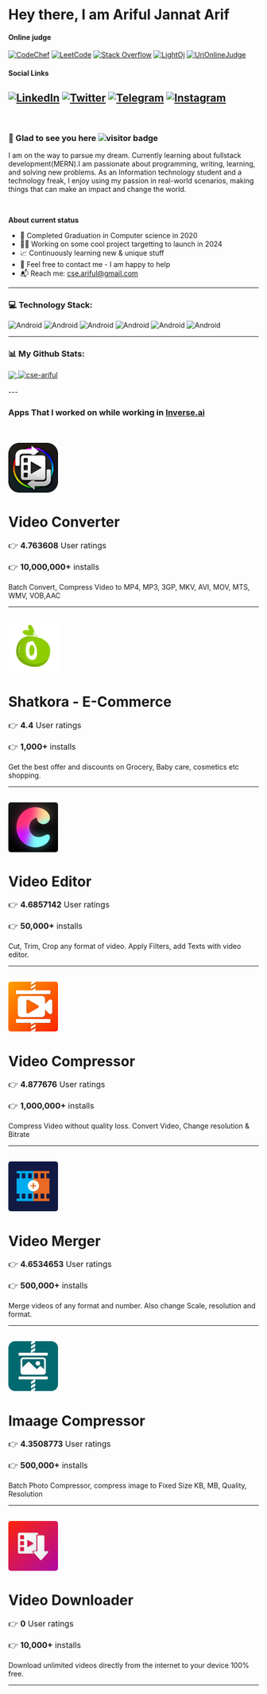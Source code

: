 # Hey there, I am Ariful Jannat Arif   
#### Online judge
[![CodeChef](https://img.shields.io/badge/CodeChef-%23964B00.svg?style=for-the-badge&logo=CodeChef&logoColor=white)](https://www.codechef.com/users/ariful_lu)
[![LeetCode](https://img.shields.io/badge/LeetCode-dec03a?style=for-the-badge&logo=LeetCode&logoColor=#d16c06)](https://leetcode.com/__arif/)
[![Stack Overflow](https://img.shields.io/badge/-Stackoverflow-FE7A16?style=for-the-badge&logo=stack-overflow&logoColor=white)](https://stackoverflow.com/users/12687103/ariful-jannat-arif)
[![LightOj](https://img.shields.io/badge/-lightoj-965f9c?style=for-the-badge&logo=HackerRank&logoColor=white)](https://lightoj.com/user/mjarif97)
[![UriOnlineJudge](https://img.shields.io/badge/-UriOnlineJudge-96903b?style=for-the-badge&logo=HackerRank&logoColor=white)](https://www.beecrowd.com.br/judge/en/profile/154558)
 
#### Social Links
[![LinkedIn](https://img.shields.io/badge/LinkedIn-0077B5?style=for-the-badge&logo=linkedin&logoColor=white)](https://www.linkedin.com/in/cse-ariful/)
[![Twitter](https://img.shields.io/badge/Twitter-1DA1F2?style=for-the-badge&logo=twitter&logoColor=white)](https://twitter.com/mdarifuljannat)
[![Telegram](https://img.shields.io/badge/Telegram-2CA5E0?style=for-the-badge&logo=telegram&logoColor=white)](https://telegram.me/@arifuljannat/)
[![Instagram](https://img.shields.io/badge/Instagram-E4405F?style=for-the-badge&logo=instagram&logoColor=white)](https://www.instagram.com/arifuljannatarif)
<br>
--- 
<br>

### 👋 Glad to see you here ![visitor badge](https://visitor-badge.glitch.me/badge?page_id=cse-ariful.readme)

<p>

I am on the way to parsue my dream. Currently learning about fullstack development(MERN).I am passionate about programming, writing, learning, and solving new problems.
As an Information technology student and a technology freak, I enjoy using my passion in real-world scenarios, making things that can make an impact and change the world.
</p>

<br>

**About current status**
- 📖 Completed Graduation in Computer science in 2020
- 🧑‍💻 Working on some cool project targetting to launch in 2024
- 📈 Continuously learning new & unique stuff
- 💬 Feel free to contact me - I am happy to help
- 📬 Reach me: cse.ariful@gmail.com

---

### 💻 Technology Stack:
<img src="https://cdn.jsdelivr.net/gh/devicons/devicon/icons/androidstudio/androidstudio-original.svg" alt="Android" width="80" height="80"/>    <img src="https://cdn.jsdelivr.net/gh/devicons/devicon/icons/flutter/flutter-original.svg" alt="Android" width="80" height="80"/>    <img src="https://cdn.jsdelivr.net/gh/devicons/devicon/icons/kotlin/kotlin-original.svg" alt="Android" width="80" height="80"/>    <img src="https://cdn.jsdelivr.net/gh/devicons/devicon/icons/java/java-original.svg" alt="Android" width="80" height="80"/>    <img src="https://cdn.jsdelivr.net/gh/devicons/devicon/icons/python/python-original.svg" alt="Android" width="80" height="80"/>    <img src="https://cdn.jsdelivr.net/gh/devicons/devicon/icons/cplusplus/cplusplus-line.svg" alt="Android" width="80" height="80"/> 
  
 ---

### 📊 My Github Stats:
<div>
<a href="https://github.com/cse-ariful">
  <img align="center" src="https://github-readme-stats.vercel.app/api?username=cse-ariful&show_icons=true&hide_border=true&&count_private=true&include_all_commits=true&theme=vue" />
</a>
<a href="https://github.com/cse-ariful">
  <img align="center" src="https://github-readme-streak-stats.herokuapp.com/?user=cse-ariful&" alt="cse-ariful" />
</a>
</div>

<br>
---

<br> 
<h3>Apps That I worked on while working in  <a href="https://inverseai.com/" target="_blank">Inverse.ai</a></h3>
<br>
<br>

<img class="iconImage" src="images/video_converter/icon.jpg" style="border-radius: 5px;width: 100px;height: 100px;">
<h1>Video Converter</h1>
 <p style="font-size: 16px;">👉 <b>4.763608</b> User ratings</p>
<p style="font-size: 16px;">👉 <b>10,000,000+</b> installs</p>
<p>Batch Convert, Compress Video to MP4, MP3, 3GP, MKV, AVI, MOV, MTS, WMV, VOB,AAC</p> 

<!-- <img src="images/video_converter/img_1.jpg" width="125"/>  <img src="images/video_converter/img_2.jpg" width="125"/>  <img src="images/video_converter/img_3.jpg" width="125"/>  <img src="images/video_converter/img_4.jpg" width="125"/>  <img src="images/video_converter/img_5.jpg" width="125"/>  <img src="images/video_converter/img_6.jpg" width="125"/>  <img src="images/video_converter/img_7.jpg" width="125"/>   -->
__________________________________________________________________________________________
<br> 

<img class="iconImage" src="images/shatkora/icon.jpg" style="border-radius: 5px;width: 100px;height: 100px;">
<h1>Shatkora - E-Commerce</h1>
 <p style="font-size: 16px;">👉 <b>4.4</b> User ratings</p>
<p style="font-size: 16px;">👉 <b>1,000+</b> installs</p>
<p>Get the best offer and discounts on Grocery, Baby care, cosmetics etc shopping.</p> 

<!-- <img src="images/shatkora/img_0.jpg" width="125"/>  <img src="images/shatkora/img_1.jpg" width="125"/>  <img src="images/shatkora/img_2.jpg" width="125"/>  <img src="images/shatkora/img_3.jpg" width="125"/>  <img src="images/shatkora/img_4.jpg" width="125"/>   -->
__________________________________________________________________________________________
<br> 

<img class="iconImage" src="images/video_editor/icon.jpg" style="border-radius: 5px;width: 100px;height: 100px;">
<h1>Video Editor</h1>
 <p style="font-size: 16px;">👉 <b>4.6857142</b> User ratings</p>
<p style="font-size: 16px;">👉 <b>50,000+</b> installs</p>
<p>Cut, Trim, Crop any format of video. Apply Filters, add Texts with video editor.</p> 

<!-- <img src="images/video_editor/img_0.jpg" width="125"/>  <img src="images/video_editor/img_1.jpg" width="125"/>  <img src="images/video_editor/img_2.jpg" width="125"/>  <img src="images/video_editor/img_3.jpg" width="125"/>  <img src="images/video_editor/img_4.jpg" width="125"/>  <img src="images/video_editor/img_5.jpg" width="125"/>  <img src="images/video_editor/img_6.jpg" width="125"/>   -->
__________________________________________________________________________________________
<br> 

<img class="iconImage" src="images/video_compressor/icon.jpg" style="border-radius: 5px;width: 100px;height: 100px;">
<h1>Video Compressor</h1>
 <p style="font-size: 16px;">👉 <b>4.877676</b> User ratings</p>
<p style="font-size: 16px;">👉 <b>1,000,000+</b> installs</p>
<p>Compress Video without quality loss. Convert Video, Change resolution & Bitrate</p> 

<!-- <img src="images/video_compressor/img_0.jpg" width="125"/>  <img src="images/video_compressor/img_1.jpg" width="125"/>  <img src="images/video_compressor/img_2.jpg" width="125"/>  <img src="images/video_compressor/img_3.jpg" width="125"/>  <img src="images/video_compressor/img_4.jpg" width="125"/>  <img src="images/video_compressor/img_5.jpg" width="125"/>  <img src="images/video_compressor/img_6.jpg" width="125"/>   -->
__________________________________________________________________________________________
<br> 

<img class="iconImage" src="images/video_merger/icon.jpg" style="border-radius: 5px;width: 100px;height: 100px;">
<h1>Video Merger</h1>
 <p style="font-size: 16px;">👉 <b>4.6534653</b> User ratings</p>
<p style="font-size: 16px;">👉 <b>500,000+</b> installs</p>
<p>Merge videos of any format and number. Also change Scale, resolution and format.</p> 

<!-- <img src="images/video_merger/img_0.jpg" width="125"/>  <img src="images/video_merger/img_1.jpg" width="125"/>  <img src="images/video_merger/img_2.jpg" width="125"/>  <img src="images/video_merger/img_3.jpg" width="125"/>  <img src="images/video_merger/img_4.jpg" width="125"/>  <img src="images/video_merger/img_5.jpg" width="125"/>  <img src="images/video_merger/img_6.jpg" width="125"/>   -->
__________________________________________________________________________________________
<br> 

<img class="iconImage" src="images/image_compressor/icon.jpg" style="border-radius: 5px;width: 100px;height: 100px;">
<h1>Imaage Compressor</h1>
 <p style="font-size: 16px;">👉 <b>4.3508773</b> User ratings</p>
<p style="font-size: 16px;">👉 <b>500,000+</b> installs</p>
<p>Batch Photo Compressor, compress image to Fixed Size KB, MB, Quality, Resolution</p> 

<!-- <img src="images/image_compressor/img_0.jpg" width="125"/>  <img src="images/image_compressor/img_1.jpg" width="125"/>  <img src="images/image_compressor/img_2.jpg" width="125"/>  <img src="images/image_compressor/img_3.jpg" width="125"/>  <img src="images/image_compressor/img_4.jpg" width="125"/>   -->
__________________________________________________________________________________________
<br> 

<img class="iconImage" src="images/video_downloader/icon.jpg" style="border-radius: 5px;width: 100px;height: 100px;">
<h1>Video Downloader</h1>
 <p style="font-size: 16px;">👉 <b>0</b> User ratings</p>
<p style="font-size: 16px;">👉 <b>10,000+</b> installs</p>
<p>Download unlimited videos directly from the internet to your device 100% free.</p> 

<!-- <img src="images/video_downloader/img_0.jpg" width="125"/>  <img src="images/video_downloader/img_1.jpg" width="125"/>  <img src="images/video_downloader/img_2.jpg" width="125"/>  <img src="images/video_downloader/img_3.jpg" width="125"/>  <img src="images/video_downloader/img_4.jpg" width="125"/>  <img src="images/video_downloader/img_5.jpg" width="125"/>  <img src="images/video_downloader/img_6.jpg" width="125"/>   -->
__________________________________________________________________________________________
<br> 

